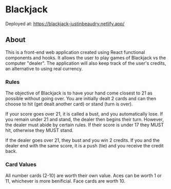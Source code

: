 # Blackjack

Deployed at: https://blackjack-justinbeaudry.netlify.app/

## About

This is a front-end web application created using React functional components and hooks. It allows the user to play games of Blackjack vs the computer "dealer". The application will also keep track of the user's credits, an alternative to using real currency.

### Rules 

The objective of Blackjack is to have your hand come closest to 21 as possible without going over. You are initially dealt 2 cards and can then choose to hit (get dealt another card) or stand (turn is over).

If your score goes over 21, it is called a bust, and you automatically lose. If you remain under 21 and stand, the dealer then begins their turn. However, the dealer must abide by certain rules. If their score is under 17 they MUST hit, otherwise they MUST stand. 

If the dealer goes over 21, they bust and you win 2 credits. If you and the dealer end with the same score, it is a push (tie) and you receive the credit back.

### Card Values

All number cards (2-10) are worth their own value.
Aces can be worth 1 or 11, whichever is more benificial.
Face cards are worth 10.
